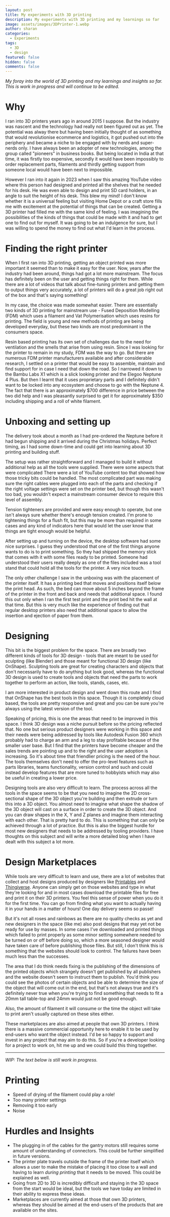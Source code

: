 ```yaml
---
layout: post
title: My experiments with 3D printing
description: My experiments with 3D printing and my learnings so far
image: assets/images/3DPrinter-1.webp
author: sharan
categories:
  - Experiments
tags:
  - 3D
  - design
featured: false
hidden: false
comments: false
---
```

*My foray into the world of 3D printing and my learnings and insights so far. This is work in progress and will continue to be edited.* 

# Why

I ran into 3D printers years ago in around 2015 I suppose. But the industry was nascent and the technology had really not been figured out as yet. The potential was alway there but having been initially thought of as something that would revolutionise ecommerce and logistics, it got pushed out into the periphery and became a niche to be engaged with by nerds and super-nerds only.  I have always been an adopter of new technologies, among the group called "pioneers" in business books. But being located in India at that time, it was firstly too expensive, secondly it would have been impossibly to order replacement parts, filaments and thirdly getting support from someone local would have been next to impossible.

However I ran into it again in 2023 when I saw this amazing YouTube video where this person had designed and printed all the shelves that he needed for his desk. He was even able to design and print SD card holders, in an angle to suit the height of his desk. This blew my mind! I don't know whether it is a universal feeling but visiting Home Depot or a craft store fills me with excitement at the potential of things that can be created. Getting a 3D printer had filled me with the same kind of feeling. I was imagining the possibilities of the kinds of things that could be made with it and had to get one to find out for myself. It was going to be an indulgence for sure, but I was willing to spend the money to find out what I'd learn in the process. 

# Finding the right printer

When I first ran into 3D printing, getting an object printed was more important it seemed than to make it easy for the user. Now, years after the industry had been around, things had got a lot more mainstream. The focus has definitely been on the user and getting things right for them. While there are a lot of videos that talk about fine-tuning printers and getting them to output things very accurately, a lot of printers will do a great job right out of the box and that's saying something!

In my case, the choice was made somewhat easier. There are essentially two kinds of 3D printing for mainstream use - Fused Deposition Modelling (FDM) which uses a filament and Vat Polymerisation which uses resins for printing. The field is young and new methods of printing are being developed everyday, but these two kinds are most predominant in the consumers space. 

Resin based printing has its own set of challenges due to the need for ventilation and the smells that arise from using resin. Since I was looking for the printer to remain in my study, FDM was the way to go. But there are numerous FDM printer manufacturers available and after considerable research, I settled on a printer that would be easy to assemble, maintain and find support for in case I need that down the road. So I narrowed it down to the Bambu Labs X1 which is a slick looking printer and the Elegoo Neptune 4 Plus. But then I learnt that it uses proprietary parts and I definitely didn't want to be locked into any ecosystem and choose to go with the Neptune 4. The fact that there is an approximately $700 difference in price between the two did help and I was pleasantly surprised to get it for approximately $350 including shipping and a roll of white filament.
# Unboxing and setting up

The delivery took about a month as I had pre-ordered the Neptune before it had begun shipping and it arrived during the Christmas holidays. Perfect timing, as I had some down-time and could get into learning about 3D printing and building stuff. 

The setup was rather straightforward and I managed to build it without additional help as all the tools were supplied. There were some aspects that were complicated  There were a lot of YouTube content too that showed how those tricky bits could be handled. The most complicated part was making sure the right cables were plugged into each of the parts and checking if the right voltage settings were set on the printer bed, but though this wasn't too bad, you wouldn't expect a mainstream consumer device to require this level of assembly.

Tension tighteners are provided and were easy enough to operate, but one isn't always sure whether there's enough tension created. I'm prone to tightening things for a flush fit, but this may be more than required in some cases and any kind of indicators here that would let the user know that things are tight enough would be helpful.

After setting up and turning on the device, the desktop software had some nice surprises. I guess they understood that one of the first things anyone wants to do is to print something. So they had shipped the memory stick that comes with it with some files ready to be printed. Someone had understood their users really deeply as one of the files included was a tool stand that could hold all the tools for the printer. A very nice touch.

The only other challenge I saw in the unboxing was with the placement of the printer itself. It has a printing bed that moves and positions itself below the print head. As such, the bed can move about 5 inches beyond the frame of the printer in the front and back and needs that additional space. I found this out only when I ran the first test print and the print bed hit the wall at that time. But this is very much like the experience of finding out that regular desktop printers also need that additional space to allow the insertion and ejection of paper from them. 
# Designing

This bit is the biggest problem for the space. There are broadly two different kinds of tools for 3D design - tools that are meant to be used for sculpting (like Blender) and those meant for functional 3D design (like OnShape). Sculpting tools are great for creating characters and objects that don't necessarily have to do anything but look good, whereas the functional 3D design is used to create tools and objects that need the parts to work together to perform an action, like tools, stands, cases, etc. 

I am more interested in product design and went down this route and I find that OnShape has the best tools in this space. Though it is completely cloud based, the tools are pretty responsive and great and you can be sure you're always using the latest version of the tool.

Speaking of pricing, this is one the areas that need to be improved in this space. I think 3D design was a niche pursuit before so the pricing reflected that. No one but serious product designers were working in this space and their needs were being addressed by tools like Autodesk Fusion 360 which probably had to charge an arm and a leg to stay profitable because of the smaller user base. But I find that the printers have become cheaper and the sales trends are pointing up and to the right and the user adoption is increasing. So it's about time that friendlier pricing is the need of the hour. The tools themselves don't need to offer the pro-level features such as parts libraries, teams functionality, version control and such and could instead develop features that are more tuned to hobbyists which may also be useful in creating a lower price.

Designing tools are also very difficult to learn. The process across all the tools in the space seems to be that you need to imagine the 2D cross-sectional shape of the 3D object you're building and then extrude or turn this into a 3D object. You almost need to imagine what shape the shadow of the 3D object will cast on a surface in order to create the 3D object. And you can draw shapes in the X, Y and Z planes and imagine them interacting with each other. That is pretty hard to do. This is something that can only be achieved through a lot of practice. But this is also the biggest hurdle for most new designers that needs to be addressed by tooling providers. I have thoughts on this subject and will write a more detailed blog when I have dealt with this subject a lot more. 

# Design Marketplaces

While tools are very difficult to learn and use, there are a lot of websites that collect and host designs produced by designers like [Printables](https://www.printables.com) and [Thingiverse](https://www.thingiverse.com). Anyone can simply get on those websites and type in what they're looking for and in most cases download the printable files for free and print it on their 3D printers. You feel this sense of power when you do it for the first time. You can go from finding what you want to actually having it in your hands in a matter of hours! One day delivery seems so passé!

But it's not all roses and rainbows as there are no quality checks as yet and new designers in the space (like me) also post designs that may yet not be ready for use by masses. In some cases I've downloaded and printed things which failed to print properly as some minor setting somewhere needed to be turned on or off before doing so, which a more seasoned designer would have taken care of before publishing those files. But still, I don't think this is something that the websites should look to control. The failures have been much less than the successes. 

The area that I do think needs fixing is the publishing of the dimensions of the printed objects which strangely doesn't get published by all publishers and the website doesn't seem to instruct them to publish. You'd think you could see the photos of certain objects and be able to determine the size of the object that will come out in the end, but that's not always true and it's definitely never true when you're trying to find something that needs to fit a 20mm tall table-top and 24mm would just not be good enough.

Also, the amount of filament it will consume or the time the object will take to print aren't usually captured on these sites either. 

These marketplaces are also aimed at people that own 3D printers. I think there is a massive commercial opportunity here to enable it to be used by end-users who want the object instead. I'd be so happy to support and invest in any project that may aim to do this. So if you're a developer looking for a project to work on, hit me up and we could build this thing together. 


___
*WIP: The text below is still work in progress.*
# Printing

* Speed of drying of the filament could play a role!
* Too many printer settings
* Removing it too early
* Noise

# Hurdles and Insights

* The plugging in of the cables for the gantry motors still requires some amount of understanding of connectors. This could be further simplified in future versions.
* The printer plate travels outside the frame of the printer itself which allows a user to make the mistake of placing it too close to a wall and having to learn *during printing* that it needs to be moved. This could be explained as well.
* Going from 2D to 3D is incredibly difficult and staying in the 3D space from the start would be ideal, but the tools we have today are limited in their ability to express these ideas.
* Marketplaces are currently aimed at those that own 3D printers, whereas they should be aimed at the end-users of the products that are available on the sites.

